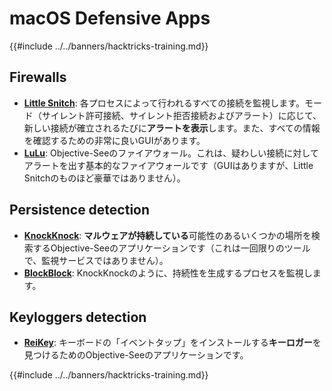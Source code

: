 # macOS Defensive Apps

{{#include ../../banners/hacktricks-training.md}}

## Firewalls

- [**Little Snitch**](https://www.obdev.at/products/littlesnitch/index.html): 各プロセスによって行われるすべての接続を監視します。モード（サイレント許可接続、サイレント拒否接続およびアラート）に応じて、新しい接続が確立されるたびに**アラートを表示**します。また、すべての情報を確認するための非常に良いGUIがあります。
- [**LuLu**](https://objective-see.org/products/lulu.html): Objective-Seeのファイアウォール。これは、疑わしい接続に対してアラートを出す基本的なファイアウォールです（GUIはありますが、Little Snitchのものほど豪華ではありません）。

## Persistence detection

- [**KnockKnock**](https://objective-see.org/products/knockknock.html): **マルウェアが持続している**可能性のあるいくつかの場所を検索するObjective-Seeのアプリケーションです（これは一回限りのツールで、監視サービスではありません）。
- [**BlockBlock**](https://objective-see.org/products/blockblock.html): KnockKnockのように、持続性を生成するプロセスを監視します。

## Keyloggers detection

- [**ReiKey**](https://objective-see.org/products/reikey.html): キーボードの「イベントタップ」をインストールする**キーロガー**を見つけるためのObjective-Seeのアプリケーションです。

{{#include ../../banners/hacktricks-training.md}}

